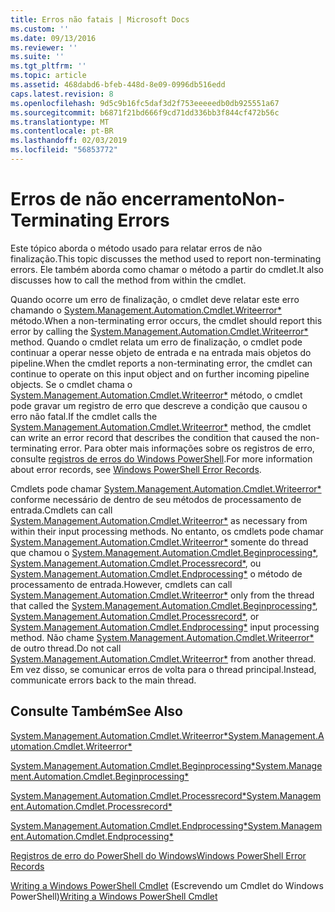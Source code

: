 ```yaml
---
title: Erros não fatais | Microsoft Docs
ms.custom: ''
ms.date: 09/13/2016
ms.reviewer: ''
ms.suite: ''
ms.tgt_pltfrm: ''
ms.topic: article
ms.assetid: 468dabd6-bfeb-448d-8e09-0996db516edd
caps.latest.revision: 8
ms.openlocfilehash: 9d5c9b16fc5daf3d2f753eeeeedb0db925551a67
ms.sourcegitcommit: b6871f21bd666f9cd71dd336bb3f844cf472b56c
ms.translationtype: MT
ms.contentlocale: pt-BR
ms.lasthandoff: 02/03/2019
ms.locfileid: "56853772"
---
```

# <a name="non-terminating-errors"></a><span data-ttu-id="7e910-102">Erros de não encerramento</span><span class="sxs-lookup"><span data-stu-id="7e910-102">Non-Terminating Errors</span></span>

<span data-ttu-id="7e910-103">Este tópico aborda o método usado para relatar erros de não finalização.</span><span class="sxs-lookup"><span data-stu-id="7e910-103">This topic discusses the method used to report non-terminating errors.</span></span> <span data-ttu-id="7e910-104">Ele também aborda como chamar o método a partir do cmdlet.</span><span class="sxs-lookup"><span data-stu-id="7e910-104">It also discusses how to call the method from within the cmdlet.</span></span>

<span data-ttu-id="7e910-105">Quando ocorre um erro de finalização, o cmdlet deve relatar este erro chamando o [System.Management.Automation.Cmdlet.Writeerror\*](/dotnet/api/System.Management.Automation.Cmdlet.WriteError) método.</span><span class="sxs-lookup"><span data-stu-id="7e910-105">When a non-terminating error occurs, the cmdlet should report this error by calling the [System.Management.Automation.Cmdlet.Writeerror\*](/dotnet/api/System.Management.Automation.Cmdlet.WriteError) method.</span></span> <span data-ttu-id="7e910-106">Quando o cmdlet relata um erro de finalização, o cmdlet pode continuar a operar nesse objeto de entrada e na entrada mais objetos do pipeline.</span><span class="sxs-lookup"><span data-stu-id="7e910-106">When the cmdlet reports a non-terminating error, the cmdlet can continue to operate on this input object and on further incoming pipeline objects.</span></span> <span data-ttu-id="7e910-107">Se o cmdlet chama o [System.Management.Automation.Cmdlet.Writeerror\*](/dotnet/api/System.Management.Automation.Cmdlet.WriteError) método, o cmdlet pode gravar um registro de erro que descreve a condição que causou o erro não fatal.</span><span class="sxs-lookup"><span data-stu-id="7e910-107">If the cmdlet calls the [System.Management.Automation.Cmdlet.Writeerror\*](/dotnet/api/System.Management.Automation.Cmdlet.WriteError) method, the cmdlet can write an error record that describes the condition that caused the non-terminating error.</span></span> <span data-ttu-id="7e910-108">Para obter mais informações sobre os registros de erro, consulte [registros de erros do Windows PowerShell](./windows-powershell-error-records.md).</span><span class="sxs-lookup"><span data-stu-id="7e910-108">For more information about error records, see [Windows PowerShell Error Records](./windows-powershell-error-records.md).</span></span>

<span data-ttu-id="7e910-109">Cmdlets pode chamar [System.Management.Automation.Cmdlet.Writeerror\*](/dotnet/api/System.Management.Automation.Cmdlet.WriteError) conforme necessário de dentro de seu métodos de processamento de entrada.</span><span class="sxs-lookup"><span data-stu-id="7e910-109">Cmdlets can call [System.Management.Automation.Cmdlet.Writeerror\*](/dotnet/api/System.Management.Automation.Cmdlet.WriteError) as necessary from within their input processing methods.</span></span> <span data-ttu-id="7e910-110">No entanto, os cmdlets pode chamar [System.Management.Automation.Cmdlet.Writeerror\*](/dotnet/api/System.Management.Automation.Cmdlet.WriteError) somente do thread que chamou o [System.Management.Automation.Cmdlet.Beginprocessing\*](/dotnet/api/System.Management.Automation.Cmdlet.BeginProcessing), [ System.Management.Automation.Cmdlet.Processrecord\*](/dotnet/api/System.Management.Automation.Cmdlet.ProcessRecord), ou [System.Management.Automation.Cmdlet.Endprocessing\*](/dotnet/api/System.Management.Automation.Cmdlet.EndProcessing) o método de processamento de entrada.</span><span class="sxs-lookup"><span data-stu-id="7e910-110">However, cmdlets can call [System.Management.Automation.Cmdlet.Writeerror\*](/dotnet/api/System.Management.Automation.Cmdlet.WriteError) only from the thread that called the [System.Management.Automation.Cmdlet.Beginprocessing\*](/dotnet/api/System.Management.Automation.Cmdlet.BeginProcessing), [System.Management.Automation.Cmdlet.Processrecord\*](/dotnet/api/System.Management.Automation.Cmdlet.ProcessRecord), or [System.Management.Automation.Cmdlet.Endprocessing\*](/dotnet/api/System.Management.Automation.Cmdlet.EndProcessing) input processing method.</span></span> <span data-ttu-id="7e910-111">Não chame [System.Management.Automation.Cmdlet.Writeerror\*](/dotnet/api/System.Management.Automation.Cmdlet.WriteError) de outro thread.</span><span class="sxs-lookup"><span data-stu-id="7e910-111">Do not call [System.Management.Automation.Cmdlet.Writeerror\*](/dotnet/api/System.Management.Automation.Cmdlet.WriteError) from another thread.</span></span> <span data-ttu-id="7e910-112">Em vez disso, se comunicar erros de volta para o thread principal.</span><span class="sxs-lookup"><span data-stu-id="7e910-112">Instead, communicate errors back to the main thread.</span></span>

## <a name="see-also"></a><span data-ttu-id="7e910-113">Consulte Também</span><span class="sxs-lookup"><span data-stu-id="7e910-113">See Also</span></span>

[<span data-ttu-id="7e910-114">System.Management.Automation.Cmdlet.Writeerror\*</span><span class="sxs-lookup"><span data-stu-id="7e910-114">System.Management.Automation.Cmdlet.Writeerror\*</span></span>](/dotnet/api/System.Management.Automation.Cmdlet.WriteError)

[<span data-ttu-id="7e910-115">System.Management.Automation.Cmdlet.Beginprocessing\*</span><span class="sxs-lookup"><span data-stu-id="7e910-115">System.Management.Automation.Cmdlet.Beginprocessing\*</span></span>](/dotnet/api/System.Management.Automation.Cmdlet.BeginProcessing)

[<span data-ttu-id="7e910-116">System.Management.Automation.Cmdlet.Processrecord\*</span><span class="sxs-lookup"><span data-stu-id="7e910-116">System.Management.Automation.Cmdlet.Processrecord\*</span></span>](/dotnet/api/System.Management.Automation.Cmdlet.ProcessRecord)

[<span data-ttu-id="7e910-117">System.Management.Automation.Cmdlet.Endprocessing\*</span><span class="sxs-lookup"><span data-stu-id="7e910-117">System.Management.Automation.Cmdlet.Endprocessing\*</span></span>](/dotnet/api/System.Management.Automation.Cmdlet.EndProcessing)

[<span data-ttu-id="7e910-118">Registros de erro do PowerShell do Windows</span><span class="sxs-lookup"><span data-stu-id="7e910-118">Windows PowerShell Error Records</span></span>](./windows-powershell-error-records.md)

<span data-ttu-id="7e910-119">[Writing a Windows PowerShell Cmdlet](./writing-a-windows-powershell-cmdlet.md) (Escrevendo um Cmdlet do Windows PowerShell)</span><span class="sxs-lookup"><span data-stu-id="7e910-119">[Writing a Windows PowerShell Cmdlet](./writing-a-windows-powershell-cmdlet.md)</span></span>
